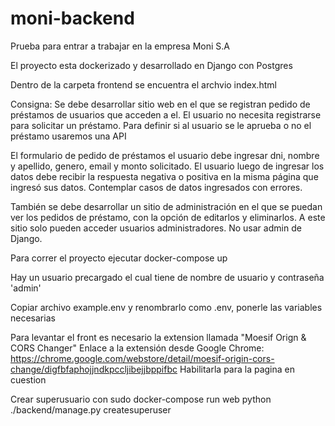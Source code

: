 # moni-backend
Prueba para entrar a trabajar en la empresa Moni S.A

El proyecto esta dockerizado y desarrollado en Django con Postgres

Dentro de la carpeta frontend se encuentra el archvio index.html

Consigna: 
Se debe desarrollar sitio web en el que se registran pedido de préstamos de usuarios que acceden a el.
El usuario no necesita registrarse para solicitar un préstamo.
Para definir si al usuario se le aprueba o no el préstamo usaremos una API

El formulario de pedido de préstamos el usuario debe ingresar dni, nombre y apellido, genero, email y monto solicitado.
El usuario luego de ingresar los datos debe recibir la respuesta negativa o positiva en la misma página que ingresó sus datos.
Contemplar casos de datos ingresados con errores.

También se debe desarrollar un sitio de administración en el que se puedan ver los pedidos de préstamo, con la opción de editarlos y eliminarlos. A este sitio solo pueden acceder usuarios administradores. No usar admin de Django.

Para correr el proyecto ejecutar docker-compose up

Hay un usuario precargado el cual tiene de nombre de usuario y contraseña 'admin'

Copiar archivo example.env y renombrarlo como .env, ponerle las variables necesarias

Para levantar el front es necesario la extension llamada "Moesif Orign & CORS Changer"
Enlace a la extensión desde Google Chrome: https://chrome.google.com/webstore/detail/moesif-origin-cors-change/digfbfaphojjndkpccljibejjbppifbc
Habilitarla para la pagina en cuestion

Crear superusuario con 
sudo docker-compose run web python ./backend/manage.py createsuperuser